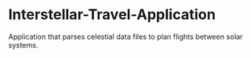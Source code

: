 # Interstellar-Travel-Application
Application that parses celestial data files to plan flights between solar systems.

